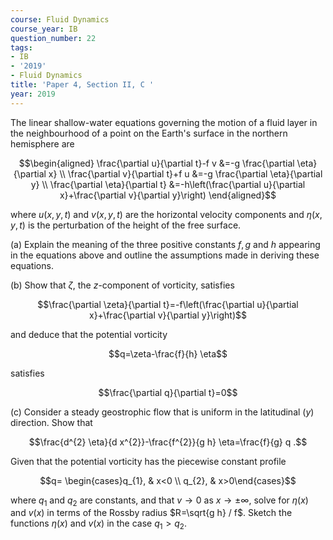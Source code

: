 ```yaml
---
course: Fluid Dynamics
course_year: IB
question_number: 22
tags:
- IB
- '2019'
- Fluid Dynamics
title: 'Paper 4, Section II, C '
year: 2019
---
```




The linear shallow-water equations governing the motion of a fluid layer in the neighbourhood of a point on the Earth's surface in the northern hemisphere are

$$\begin{aligned}
\frac{\partial u}{\partial t}-f v &=-g \frac{\partial \eta}{\partial x} \\
\frac{\partial v}{\partial t}+f u &=-g \frac{\partial \eta}{\partial y} \\
\frac{\partial \eta}{\partial t} &=-h\left(\frac{\partial u}{\partial x}+\frac{\partial v}{\partial y}\right)
\end{aligned}$$

where $u(x, y, t)$ and $v(x, y, t)$ are the horizontal velocity components and $\eta(x, y, t)$ is the perturbation of the height of the free surface.

(a) Explain the meaning of the three positive constants $f, g$ and $h$ appearing in the equations above and outline the assumptions made in deriving these equations.

(b) Show that $\zeta$, the $z$-component of vorticity, satisfies

$$\frac{\partial \zeta}{\partial t}=-f\left(\frac{\partial u}{\partial x}+\frac{\partial v}{\partial y}\right)$$

and deduce that the potential vorticity

$$q=\zeta-\frac{f}{h} \eta$$

satisfies

$$\frac{\partial q}{\partial t}=0$$

(c) Consider a steady geostrophic flow that is uniform in the latitudinal $(y)$ direction. Show that

$$\frac{d^{2} \eta}{d x^{2}}-\frac{f^{2}}{g h} \eta=\frac{f}{g} q .$$

Given that the potential vorticity has the piecewise constant profile

$$q= \begin{cases}q_{1}, & x<0 \\ q_{2}, & x>0\end{cases}$$

where $q_{1}$ and $q_{2}$ are constants, and that $v \rightarrow 0$ as $x \rightarrow \pm \infty$, solve for $\eta(x)$ and $v(x)$ in terms of the Rossby radius $R=\sqrt{g h} / f$. Sketch the functions $\eta(x)$ and $v(x)$ in the case $q_{1}>q_{2}$.